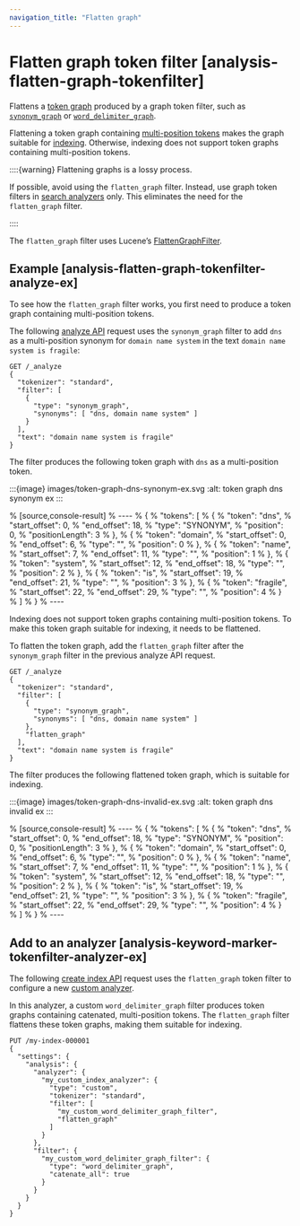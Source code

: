 ```yaml
---
navigation_title: "Flatten graph"
---
```


# Flatten graph token filter [analysis-flatten-graph-tokenfilter]


Flattens a [token graph](token-graphs.md) produced by a graph token filter, such as [`synonym_graph`](analysis-synonym-graph-tokenfilter.md) or [`word_delimiter_graph`](analysis-word-delimiter-graph-tokenfilter.md).

Flattening a token graph containing [multi-position tokens](token-graphs.md#token-graphs-multi-position-tokens) makes the graph suitable for [indexing](analysis-index-search-time.md). Otherwise, indexing does not support token graphs containing multi-position tokens.

::::{warning} 
Flattening graphs is a lossy process.

If possible, avoid using the `flatten_graph` filter. Instead, use graph token filters in [search analyzers](analysis-index-search-time.md) only. This eliminates the need for the `flatten_graph` filter.

::::


The `flatten_graph` filter uses Lucene’s [FlattenGraphFilter](https://lucene.apache.org/core/10_1_0/analysis/common/org/apache/lucene/analysis/core/FlattenGraphFilter.md).

## Example [analysis-flatten-graph-tokenfilter-analyze-ex]

To see how the `flatten_graph` filter works, you first need to produce a token graph containing multi-position tokens.

The following [analyze API](indices-analyze.md) request uses the `synonym_graph` filter to add `dns` as a multi-position synonym for `domain name system` in the text `domain name system is fragile`:

```console
GET /_analyze
{
  "tokenizer": "standard",
  "filter": [
    {
      "type": "synonym_graph",
      "synonyms": [ "dns, domain name system" ]
    }
  ],
  "text": "domain name system is fragile"
}
```

The filter produces the following token graph with `dns` as a multi-position token.

:::{image} images/token-graph-dns-synonym-ex.svg
:alt: token graph dns synonym ex
:::

% [source,console-result]
% ----
% {
%   "tokens": [
%     {
%       "token": "dns",
%       "start_offset": 0,
%       "end_offset": 18,
%       "type": "SYNONYM",
%       "position": 0,
%       "positionLength": 3
%     },
%     {
%       "token": "domain",
%       "start_offset": 0,
%       "end_offset": 6,
%       "type": "<ALPHANUM>",
%       "position": 0
%     },
%     {
%       "token": "name",
%       "start_offset": 7,
%       "end_offset": 11,
%       "type": "<ALPHANUM>",
%       "position": 1
%     },
%     {
%       "token": "system",
%       "start_offset": 12,
%       "end_offset": 18,
%       "type": "<ALPHANUM>",
%       "position": 2
%     },
%     {
%       "token": "is",
%       "start_offset": 19,
%       "end_offset": 21,
%       "type": "<ALPHANUM>",
%       "position": 3
%     },
%     {
%       "token": "fragile",
%       "start_offset": 22,
%       "end_offset": 29,
%       "type": "<ALPHANUM>",
%       "position": 4
%     }
%   ]
% }
% ----

Indexing does not support token graphs containing multi-position tokens. To make this token graph suitable for indexing, it needs to be flattened.

To flatten the token graph, add the `flatten_graph` filter after the `synonym_graph` filter in the previous analyze API request.

```console
GET /_analyze
{
  "tokenizer": "standard",
  "filter": [
    {
      "type": "synonym_graph",
      "synonyms": [ "dns, domain name system" ]
    },
    "flatten_graph"
  ],
  "text": "domain name system is fragile"
}
```

The filter produces the following flattened token graph, which is suitable for indexing.

:::{image} images/token-graph-dns-invalid-ex.svg
:alt: token graph dns invalid ex
:::

% [source,console-result]
% ----
% {
%   "tokens": [
%     {
%       "token": "dns",
%       "start_offset": 0,
%       "end_offset": 18,
%       "type": "SYNONYM",
%       "position": 0,
%       "positionLength": 3
%     },
%     {
%       "token": "domain",
%       "start_offset": 0,
%       "end_offset": 6,
%       "type": "<ALPHANUM>",
%       "position": 0
%     },
%     {
%       "token": "name",
%       "start_offset": 7,
%       "end_offset": 11,
%       "type": "<ALPHANUM>",
%       "position": 1
%     },
%     {
%       "token": "system",
%       "start_offset": 12,
%       "end_offset": 18,
%       "type": "<ALPHANUM>",
%       "position": 2
%     },
%     {
%       "token": "is",
%       "start_offset": 19,
%       "end_offset": 21,
%       "type": "<ALPHANUM>",
%       "position": 3
%     },
%     {
%       "token": "fragile",
%       "start_offset": 22,
%       "end_offset": 29,
%       "type": "<ALPHANUM>",
%       "position": 4
%     }
%   ]
% }
% ----


## Add to an analyzer [analysis-keyword-marker-tokenfilter-analyzer-ex]

The following [create index API](indices-create-index.md) request uses the `flatten_graph` token filter to configure a new [custom analyzer](analysis-custom-analyzer.md).

In this analyzer, a custom `word_delimiter_graph` filter produces token graphs containing catenated, multi-position tokens. The `flatten_graph` filter flattens these token graphs, making them suitable for indexing.

```console
PUT /my-index-000001
{
  "settings": {
    "analysis": {
      "analyzer": {
        "my_custom_index_analyzer": {
          "type": "custom",
          "tokenizer": "standard",
          "filter": [
            "my_custom_word_delimiter_graph_filter",
            "flatten_graph"
          ]
        }
      },
      "filter": {
        "my_custom_word_delimiter_graph_filter": {
          "type": "word_delimiter_graph",
          "catenate_all": true
        }
      }
    }
  }
}
```


